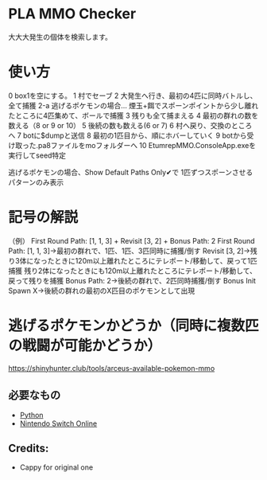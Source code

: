 # PLA MMO Checker
大大大発生の個体を検索します。

# 使い方
0 box1を空にする。
1 村でセーブ
2 大発生へ行き、最初の4匹に同時バトルし、全て捕獲
2-a 逃げるポケモンの場合… 煙玉+餌でスポーンポイントから少し離れたところに4匹集めて、ボールで捕獲
3 残りも全て捕まえる
4 最初の群れの数を数える（8 or 9 or 10）
5 後続の数も数える(6 or 7)
6 村へ戻り、交換のところへ
7 botに$dumpと送信
8 最初の1匹目から、順にホバーしていく
9 botから受け取った.pa8ファイルをmoフォルダーへ
10 EtumrepMMO.ConsoleApp.exeを実行してseed特定

逃げるポケモンの場合、Show Default Paths Only✔で
1匹ずつスポーンさせるパターンのみ表示

# 記号の解説
（例）
First Round Path: [1, 1, 3] + Revisit [3, 2] + Bonus Path: 2
First Round Path: [1, 1, 3]→最初の群れで、1匹、1匹、3匹同時に捕獲/倒す
Revisit [3, 2]→残り3体になったときに120m以上離れたところにテレポート/移動して、戻って1匹捕獲
                残り2体になったときにも120m以上離れたところにテレポート/移動して、戻って残りを捕獲
Bonus Path: 2→後続の群れで、2匹同時捕獲/倒す
Bonus Init Spawn X→後続の群れの最初のX匹目のポケモンとして出現

# 逃げるポケモンかどうか（同時に複数匹の戦闘が可能かどうか）
https://shinyhunter.club/tools/arceus-available-pokemon-mmo

## 必要なもの
* [Python](https://www.python.org/downloads/)
* [Nintendo Switch Online](https://www.nintendo.co.jp/hardware/switch/onlineservice/pricing/index.html)

## Credits:
* Cappy for original one
